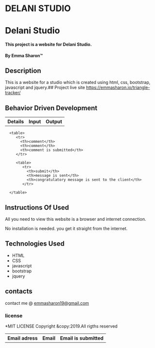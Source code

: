 # DELANI STUDIO

# Delani Studio
#### This project is a website for Delani Studio.
#### By **Emma Sharon**&trade;

## Description
This is a website for a studio which is created using html, css, bootstrap, javascript and jquery.## Project live site
 https://emmasharon.io/triangle-tracker/
## Behavior Driven Development

<table>
   <tr>
     <th>Details</th>
     <th>Input</th>
     <th>Output</th>
   </tr>
   <table>
      <tr>
        <th>Email adress</th>
        <th>Email</th>
        <th>Email is submitted</th>
      </tr>

      <table>
         <tr>
           <th>comment</th>
           <th>comment</th>
           <th>comment is submitted</th>
         </tr>

         <table>
            <tr>
              <th>submit</th>
              <th>message is sent</th>
              <th>congratulatory message is sent to the client</th>
            </tr>

      </table>   
## Instructions Of Used
All you need to view this website is a browser and internet connection.

No installation is needed. you get it straight from the internet.

## Technologies Used
* HTML
* CSS
* javascript
* bootstrap
* jquery
## contacts
contact me @ emmasharon19@gmail.com
### license
*MIT LICENSE
Copyright &copy:2019.All rigths reserved
